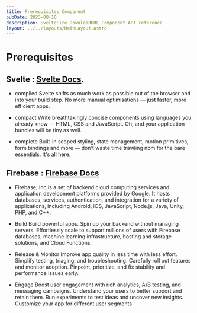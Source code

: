 ```yaml
---
title: Prerequisites Component
pubDate: 2023-08-10
description: SvelteFire DownloadURL Component API reference
layout: ../../layouts/MainLayout.astro
---
```


# Prerequisites

## Svelte : [Svelte Docs](https://svelte.dev/).
 

- compiled
Svelte shifts as much work as possible out of the browser and into your build step. No more manual optimisations — just faster, more efficient apps.

- compact
Write breathtakingly concise components using languages you already know — HTML, CSS and JavaScript. Oh, and your application bundles will be tiny as well.

- complete
Built-in scoped styling, state management, motion primitives, form bindings and more — don't waste time trawling npm for the bare essentials. It's all here.


## Firebase : [Firebase Docs](https://firebase.google.com/docs) 

- Firebase, Inc is a set of backend cloud computing services and application development platforms provided by Google. It hosts databases, services, authentication, and integration for a variety of applications, including Android, iOS, JavaScript, Node.js, Java, Unity, PHP, and C++.

- Build
Build powerful apps. Spin up your backend without managing servers. Effortlessly scale to support millions of users with Firebase databases, machine learning infrastructure, hosting and storage solutions, and Cloud Functions.

- Release & Monitor
Improve app quality in less time with less effort. Simplify testing, triaging, and troubleshooting. Carefully roll out features and monitor adoption. Pinpoint, prioritize, and fix stability and performance issues early.

- Engage
Boost user engagement with rich analytics, A/B testing, and messaging campaigns. Understand your users to better support and retain them. Run experiments to test ideas and uncover new insights. Customize your app for different user segments